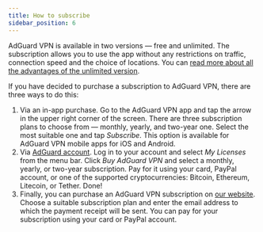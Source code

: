 ```yaml
---
title: How to subscribe
sidebar_position: 6
---
```


AdGuard VPN is available in two versions — free and unlimited. The subscription allows you to use the app without any restrictions on traffic, connection speed and the choice of locations. You can [read more about all the advantages of the unlimited version](/general/free-vs-unlimited).

If you have decided to purchase a subscription to AdGuard VPN, there are three ways to do this:

1. Via an in-app purchase. Go to the AdGuard VPN app and tap the arrow in the upper right corner of the screen. There are three subscription plans to choose from — monthly, yearly, and two-year one. Select the most suitable one and tap *Subscribe*. This option is available for AdGuard VPN mobile apps for iOS and Android.
2. Via [AdGuard account](https://my.adguard.com/). Log in to your account and select *My Licenses* from the menu bar. Click *Buy AdGuard VPN* and select a monthly, yearly, or two-year subscription. Pay for it using your card, PayPal account, or one of the supported cryptocurrencies: Bitcoin, Ethereum, Litecoin, or Tether. Done!
3. Finally, you can purchase an AdGuard VPN subscription on [our website](https://adguard-vpn.com/license.html). Choose a suitable subscription plan and enter the email address to which the payment receipt will be sent. You can pay for your subscription using your card or PayPal account.
